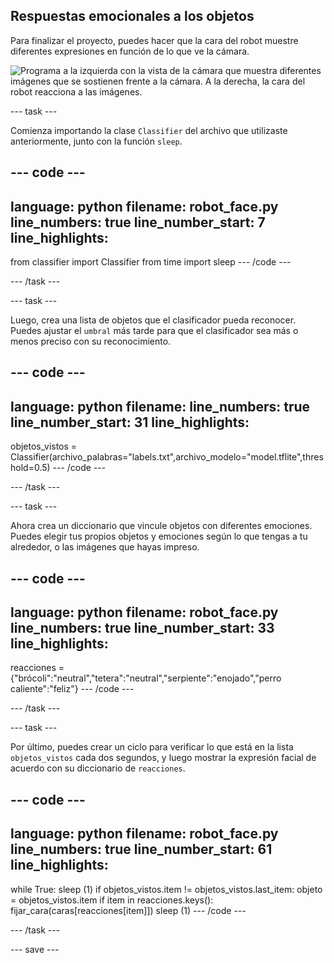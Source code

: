 ## Respuestas emocionales a los objetos

Para finalizar el proyecto, puedes hacer que la cara del robot muestre diferentes expresiones en función de lo que ve la cámara.

![Programa a la izquierda con la vista de la cámara que muestra diferentes imágenes que se sostienen frente a la cámara. A la derecha, la cara del robot reacciona a las imágenes.](images/completed_project.gif)

--- task ---

Comienza importando la clase `Classifier` del archivo que utilizaste anteriormente, junto con la función `sleep`.

--- code ---
---
language: python 
filename: robot_face.py 
line_numbers: true 
line_number_start: 7
line_highlights:
---
from classifier import Classifier 
from time import sleep
--- /code ---

--- /task ---

--- task ---

Luego, crea una lista de objetos que el clasificador pueda reconocer. Puedes ajustar el `umbral` más tarde para que el clasificador sea más o menos preciso con su reconocimiento.

--- code ---
---
language: python 
filename: 
line_numbers: true 
line_number_start: 31
line_highlights:
---

objetos_vistos = Classifier(archivo_palabras="labels.txt",archivo_modelo="model.tflite",threshold=0.5)
--- /code ---

--- /task ---

--- task ---

Ahora crea un diccionario que vincule objetos con diferentes emociones. Puedes elegir tus propios objetos y emociones según lo que tengas a tu alrededor, o las imágenes que hayas impreso.

--- code ---
---
language: python 
filename: robot_face.py 
line_numbers: true 
line_number_start: 33
line_highlights:
---

reacciones = {"brócoli":"neutral","tetera":"neutral","serpiente":"enojado","perro caliente":"feliz"}
--- /code ---

--- /task ---

--- task ---

Por último, puedes crear un ciclo para verificar lo que está en la lista `objetos_vistos` cada dos segundos, y luego mostrar la expresión facial de acuerdo con su diccionario de `reacciones`.

--- code ---
---
language: python 
filename: robot_face.py 
line_numbers: true 
line_number_start: 61
line_highlights:
---
while True: 
    sleep (1) 
    if objetos_vistos.item != objetos_vistos.last_item: 
        objeto = objetos_vistos.item 
        if item in reacciones.keys(): 
            fijar_cara(caras[reacciones[item]]) 
    sleep (1)
--- /code ---

--- /task ---

--- save ---
